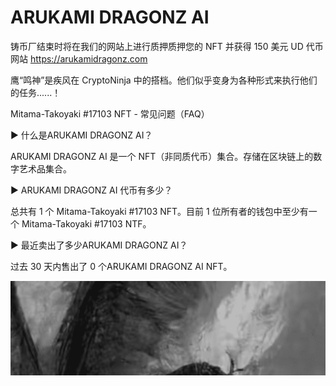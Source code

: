 # ARUKAMI DRAGONZ AI

铸币厂结束时将在我们的网站上进行质押质押您的 NFT 并获得 150 美元 UD 代币 网站 https://arukamidragonz.com

鹰“鸣神”是疾风在 CryptoNinja 中的搭档。他们似乎变身为各种形式来执行他们的任务......！

Mitama-Takoyaki #17103 NFT - 常见问题（FAQ）

▶ 什么是ARUKAMI DRAGONZ AI？

ARUKAMI DRAGONZ AI 是一个 NFT（非同质代币）集合。存储在区块链上的数字艺术品集合。

▶ ARUKAMI DRAGONZ AI 代币有多少？

总共有 1 个 Mitama-Takoyaki #17103 NFT。目前 1 位所有者的钱包中至少有一个 Mitama-Takoyaki #17103 NTF。

▶ 最近卖出了多少ARUKAMI DRAGONZ AI？

过去 30 天内售出了 0 个ARUKAMI DRAGONZ AI NFT。

![微信截图_20220823154620](微信截图_20220823154620.png)


